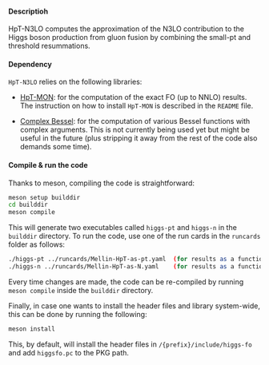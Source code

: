 #### Descriptioh

HpT-N3LO computes the approximation of the N3LO contribution to the Higgs
boson production from gluon fusion by combining the small-pt and threshold
resummations.


#### Dependency

`HpT-N3LO` relies on the following libraries:

* [HpT-MON](https://github.com/N3PDF/HpT-MON): for the computation of the exact 
  FO (up to NNLO) results. The instruction on how to install `HpT-MON` is described 
  in the `README` file.

* [Complex Bessel](https://blog.joey-dumont.ca/complex_bessel/): for the computation
  of various Bessel functions with complex arguments. This is not currently being
  used yet but might be useful in the future (plus stripping it away from the rest
  of the code also demands some time).


#### Compile & run the code

Thanks to meson, compiling the code is straightforward:
```bash
meson setup builddir
cd builddir
meson compile
```

This will generate two executables called `higgs-pt` and `higgs-n` in the `builddir` 
directory. To run the code, use one of the run cards in the `runcards` folder as follows:
```bash
./higgs-pt ../runcards/Mellin-HpT-as-pt.yaml  (for results as a function of pt)
./higgs-n ../runcards/Mellin-HpT-as-N.yaml    (for results as a function of N)
```

Every time changes are made, the code can be re-compiled by running `meson compile`
inside the `builddir` directory.

Finally, in case one wants to install the header files and library system-wide, this
can be done by running the following:
```bash
meson install
```
This, by default, will install the header files in `/{prefix}/include/higgs-fo` and
add `higgsfo.pc` to the PKG path.
